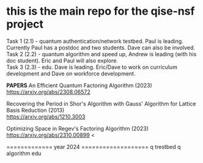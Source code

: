 # this is the main repo for the qise-nsf project
Task 1 (2.1) - quantum authentication/network testbed.  Paul is leading. Currently Paul has a postdoc and two students. Dave can also be involved. <br>
Task 2 (2.2) - quantum algorithm and speed up, Andrew is leading (with his doc student). Eric and Paul will also explore.<br>
Task 3 (2.3) - edu. Dave is leading. Eric/Dave to work on curriculum development and Dave on workforce development.<br>

<b>PAPERS</b>
An Efficient Quantum Factoring Algorithm (2023) <br> 
https://arxiv.org/abs/2308.06572

Recovering the Period in Shor's Algorithm with Gauss' Algorithm for Lattice Basis Reduction (2013) <br>
https://arxiv.org/abs/1210.3003 

Optimizing Space in Regev's Factoring Algorithm (2023) <br>
https://arxiv.org/abs/2310.00899 <

============= year 2024 ===================
q trestbed
q algorithm
edu
